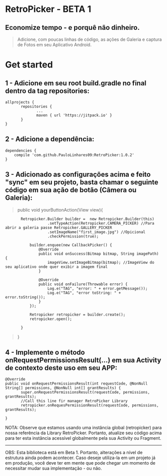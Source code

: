 # RetroPicker - BETA 1

## Economize tempo - e porquê não dinheiro. 
> Adicione, com poucas linhas de código, as ações de Galeria e captura de Fotos em seu Aplicativo Android.

# Get started

## 1 - Adicione em seu root build.gradle no final dentro da tag repositories:

```
allprojects {
       repositories {
              ...
              maven { url 'https://jitpack.io' }
       }
}
```

## 2 - Adicione a dependência:

```
dependencies {
    compile 'com.github.PauloLinhares09:RetroPicker:1.0.2' 
}
```


## 3 - Adicionado as configurações acima e feito "sync" em seu projeto, basta chamar o seguinte código em sua ação de botão (Câmera ou Galeria):

> public void yourButtonAction(View view){
```
       Retropicker.Builder builder =  new Retropicker.Builder(this)
                   .setTypeAction(Retropicker.CAMERA_PICKER) //Para abrir a galeria passe Retropicker.GALLERY_PICKER
                   .setImageName("first_image.jpg") //Opicional
                   .checkPermission(true);

           builder.enquee(new CallbackPicker() {
               @Override
               public void onSuccess(Bitmap bitmap, String imagePath) {
                   imageView.setImageBitmap(bitmap); //ImageView do seu aplicativo onde quer exibir a imagem final
               }

               @Override
               public void onFailure(Throwable error) {
                   Log.e("TAG", "error: " + error.getMessage());
                   Log.e("TAG", "error toString: " + error.toString());
               }
           });

           Retropicker retropicker = builder.create();
           retropicker.open();

       }
```
> }


## 4 - Implemente o método onRequestPermissionsResult(...) em sua Activity de contexto deste uso em seu APP:
```
@Override
public void onRequestPermissionsResult(int requestCode, @NonNull String[] permissions, @NonNull int[] grantResults) {
       super.onRequestPermissionsResult(requestCode, permissions, grantResults);
       //Call this line fir manager RetroPicker Library
       retropicker.onRequesPermissionResult(requestCode, permissions, grantResults);

}
```
NOTA: Observe que estamos usando uma instância global (retropicker) para nossa referência da Library RetroPicker. Portanto, 
atualize seu código acima para ter esta instância acessível globalmente pela sua Activity ou Fragment.

---------------------------------------------------

OBS: Esta biblioteca está em Beta 1. Portanto, alterações a nível de estrutura ainda podem acontecer. Caso deseje utiliza-la em um projeto já em produção, você deve ter em mente que pode chegar um momento de necessitar mudar sua implementação - ou não.  
